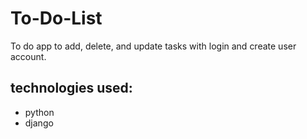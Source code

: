 # To-Do-List
To do app to add, delete, and update tasks
with login and create user account.
## technologies used:
- python
- django

